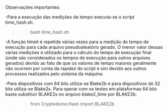 Observações importantes:

-Para a execução das medições de tempo executa-se o script time_hash.sh.
>> bash time_hash.sh

-A função timeit é repetida várias vezes para a medição do tempo de execução para cada 
arquivo pseudoaleatório gerado. O menor valor dessas várias medições é utilizado para o 
cálculo do tempo de execução final (onde são considerados os tempos de execução para outros arquivos
gerados) devido ao fato de que os valores de tempo maiores geralmente não ocorrem por conta
da rapidez do script e sim devido aos outros processos realizados pelo sistema da máquina.

-Para dispositivos com 64 bits utiliza-se Blake2b e para dispositivos de 32 bits utiliza-se
Blake2s. Para operar com os testes em plataformas 64 bits basta substituir BLAKE2s no arquivo 
blake2_time por BLAKE2b:
>> from Cryptodome.Hash import BLAKE2b

